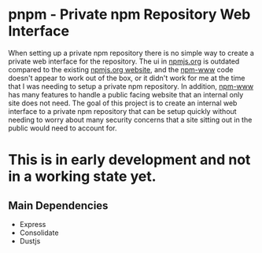 # pnpm - Private npm Repository Web Interface
When setting up a private npm repository there is no simple way to create a
private web interface for the repository.  The ui in [npmjs.org][0] is outdated
compared to the existing [npmjs.org website][1], and the [npm-www][2] code
doesn't appear to work out of the box, or it didn't work for me at the time
that I was needing to setup a private npm repository.  In addition, [npm-www][2]
has many features to handle a public facing website that an internal only
site does not need.  The goal of this project is to create an internal web
interface to a private npm repository that can be setup quickly without needing
to worry about many security concerns that a site sitting out in the public
would need to account for.


# This is in early development and not in a working state yet.


## Main Dependencies
- Express
- Consolidate
- Dustjs



[0]: https://github.com/isaacs/npmjs.org
[1]: http://npmjs.org
[2]: https://github.com/isaacs/npm-www
